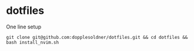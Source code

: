 dotfiles
========

One line setup

```
git clone git@github.com:dopplesoldner/dotfiles.git && cd dotfiles && bash install_nvim.sh
```


